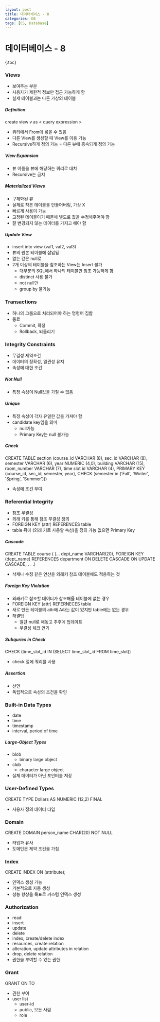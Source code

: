 ```yaml
---
layout: post
title: 데이터베이스 - 8
categories: DB
tags: [CS, Database]
---
```


# 데이터베이스 - 8

{:toc}

### Views

- 보여주는 부분
- 사용자가 제한적 정보만 접근 가능하게 함
- 실제 테이블과는 다른 가상의 테이블

##### Definition

create view v as < query expression >

- 쿼리에서 From에 넣을 수 있음
- 다른 View를 생성할 때 View를 이용 가능
- Recursive하게 정의 가능 = 다른 뷰에 종속되게 정의 가능

##### View Expansion

- 뷰 이름을 뷰에 해당하는 쿼리로 대치
- Recursive는 금지

##### Materialized Views

- 구체화된 뷰
- 실제로 작은 테이블을 만들어버림, 가상 X
- 빠르게 사용이 가능
- 고정된 테이블이기 때문에 별도로 값을 수정해주어야 함
- 잘 변경되지 않는 데이터를 가지고 해야 함

##### Update View

- insert into view (val1, val2, val3)
- 뷰의 원본 테이블에 삽입됨
- 없는 값은 null로
- 2개 이상의 테이블을 참조하는 View는 Insert 불가
  - 대부분의 SQL에서 하나의 테이블만 참조 가능하게 함
  - distinct 사용 불가
  - not null만
  - group by 불가능

### Transactions

- 하나의 그룹으로 처리되어야 하는 명령어 집합
- 종료
  - Commit, 확정
  - Rollback, 되돌리기

### Integrity Constraints

- 무결성 제약조건
- 데이터의 정확성, 일관성 유지
- 속성에 대한 조건

##### Not Null

- 특정 속성이 Null값을 가질 수 없음

##### Unique

- 특정 속성이 각자 유일한 값을 가져야 함
- candidate key임을 의미
  - null가능
  - Primary Key는 null 불가능

##### Check

CREATE TABLE section
(course_id VARCHAR (8),
sec_id VARCHAR (8),
semester VARCHAR (6),
year NUMERIC (4,0),
building VARCHAR (15),
room_number VARCHAR (7),
time slot id VARCHAR (4),
PRIMARY KEY (course_id, sec_id, semester, year),
CHECK (semester in ('Fall', 'Winter', 'Spring', 'Summer')))

- 속성에 조건 부여

### Referential Integrity

- 참조 무결성
- 외래 키를 통해 참조 무결성 정의
- FOREIGN KEY (attr) REFERENCES table
- table 뒤에 (외래 키로 사용할 속성)을 정의 가능 없으면 Primary Key

##### Cascade

CREATE TABLE course (
(…
dept_name VARCHAR(20),
FOREIGN KEY (dept_name) REFERENCES department
ON DELETE CASCADE
ON UPDATE CASCADE,
. . .)

- 삭제나 수정 같은 연산을 외래키 참조 테이블에도 적용하는 것

##### Foreign Key Violation

- 외래키로 참조할 데이터가 참조해올 테이블에 없는 경우
- FOREIGN KEY (attr) REFERNECES table
- 새로 만든 테이블의 attr에 A라는 값이 있지만 table에는 없는 경우
- 해결법
  - 일단 null로 해놓고 추후에 업데이트
  - 무결성 체크 연기

##### Subquries in Check

CHECK (time_slot_id IN (SELECT time_slot_id FROM time_slot))

- check 절에 쿼리를 사용

##### Assertion

- 선언
- 독립적으로 속성의 조건을 확인

### Built-in Data Types

- date
- time
- timestamp
- interval, period of time

##### Large-Object Types

- blob
  - binary large object
- clob
  - character large object
- 실제 데이터가 아닌 포인터를 저장

### User-Defined Types

CREATE TYPE Dollars AS NUMERIC (12,2) FINAL

- 사용자 정의 데이터 타입

### Domain

CREATE DOMAIN person_name CHAR(20) NOT NULL

- 타입과 유사
- 도메인은 제약 조건을 가짐

### Index

CREATE INDEX <name> ON <relation-name> (attribute);

- 인덱스 생성 가능
- 기본적으로 자동 생성
- 성능 향상을 목표로 커스텀 인덱스 생성

### Authorization

- read
- insert
- update
- delete
- index, create/delete index
- resources, create relation
- alteration, update attributes in relation
- drop, delete relation
- 권한을 부여할 수 있는 권한

### Grant

GRANT <privilege list> ON <relation or view > TO <user list>

- 권한 부여
- user list
  - user-id
  - public, 모든 사람
  - role
